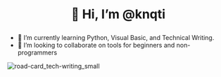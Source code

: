# <p align="center">👋 Hi, I’m @knqti</p>
  
- 🌱 I’m currently learning Python, Visual Basic, and Technical Writing.
- 💞️ I’m looking to collaborate on tools for beginners and non-programmers

![road-card_tech-writing_small](https://github.com/user-attachments/assets/e4701c16-59a5-4e89-a1e0-bc17e6b7e7fa)


<!---
knqti/knqti is a ✨ special ✨ repository because its `README.md` (this file) appears on your GitHub profile.
You can click the Preview link to take a look at your changes.
--->
